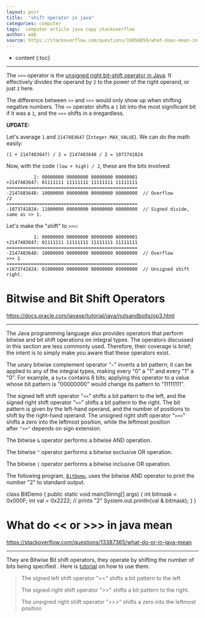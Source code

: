 ```yaml
---
layout: post
title:  "shift operator in java"
categories: computer
tags:  computer article java copy stackoverflow
author: web
source: https://stackoverflow.com/questions/19058859/what-does-mean-in-java
---
```


* content
{:toc}


  

* * *
  

The `>>>` operator is the [unsigned right bit-shift operator in Java](http://docs.oracle.com/javase/tutorial/java/nutsandbolts/op3.html). It effectively divides the operand by `2` to the power of the right operand, or just `2` here.

The difference between `>>` and `>>>` would only show up when shifting negative numbers. The `>>` operator shifts a `1` bit into the most significant bit if it was a `1`, and the `>>>` shifts in a `0`regardless.

<!--more-->
**UPDATE:**

Let's average `1` and `2147483647` (`Integer.MAX_VALUE`). We can do the math easily:

    (1 + 2147483647) / 2 = 2147483648 / 2 = 1073741824

Now, with the code `(low + high) / 2`, these are the bits involved:

              1: 00000000 00000000 00000000 00000001
    +2147483647: 01111111 11111111 11111111 11111111
    ================================================
    -2147483648: 10000000 00000000 00000000 00000000  // Overflow
    /2
    ================================================
    -1073741824: 11000000 00000000 00000000 00000000  // Signed divide, same as >> 1.

Let's make the "shift" to `>>>`:

              1: 00000000 00000000 00000000 00000001
    +2147483647: 01111111 11111111 11111111 11111111
    ================================================
    -2147483648: 10000000 00000000 00000000 00000000  // Overflow
    >>> 1
    ================================================
    +1073741824: 01000000 00000000 00000000 00000000  // Unsigned shift right.


Bitwise and Bit Shift Operators
===============================

  

https://docs.oracle.com/javase/tutorial/java/nutsandbolts/op3.html  

* * *

  

The Java programming language also provides operators that perform bitwise and bit shift operations on integral types. The operators discussed in this section are less commonly used. Therefore, their coverage is brief; the intent is to simply make you aware that these operators exist.

The unary bitwise complement operator "`~`" inverts a bit pattern; it can be applied to any of the integral types, making every "0" a "1" and every "1" a "0". For example, a `byte` contains 8 bits; applying this operator to a value whose bit pattern is "00000000" would change its pattern to "11111111".

The signed left shift operator "`<<`" shifts a bit pattern to the left, and the signed right shift operator "`>>`" shifts a bit pattern to the right. The bit pattern is given by the left-hand operand, and the number of positions to shift by the right-hand operand. The unsigned right shift operator "`>>>`" shifts a zero into the leftmost position, while the leftmost position after `">>"` depends on sign extension.

The bitwise `&` operator performs a bitwise AND operation.

The bitwise `^` operator performs a bitwise exclusive OR operation.

The bitwise `|` operator performs a bitwise inclusive OR operation.

The following program, [`BitDemo`](https://docs.oracle.com/javase/tutorial/java/nutsandbolts/examples/BitDemo.java), uses the bitwise AND operator to print the number "2" to standard output.

class BitDemo {
    public static void main(String\[\] args) {
        int bitmask = 0x000F;
        int val = 0x2222;
        // prints "2"
        System.out.println(val & bitmask);
    }
}
  

What do << or >>> in java mean
==============================

  

https://stackoverflow.com/questions/13387365/what-do-or-in-java-mean  

* * *

  

They are Bitwise Bit shift operators, they operate by shifting the number of bits being specified . Here is [tutorial](http://docs.oracle.com/javase/tutorial/java/nutsandbolts/op3.html) on how to use them.

> The signed left shift operator "<<" shifts a bit pattern to the left
> 
> The signed right shift operator ">>" shifts a bit pattern to the right.
> 
> The unsigned right shift operator ">>>" shifts a zero into the leftmost position
